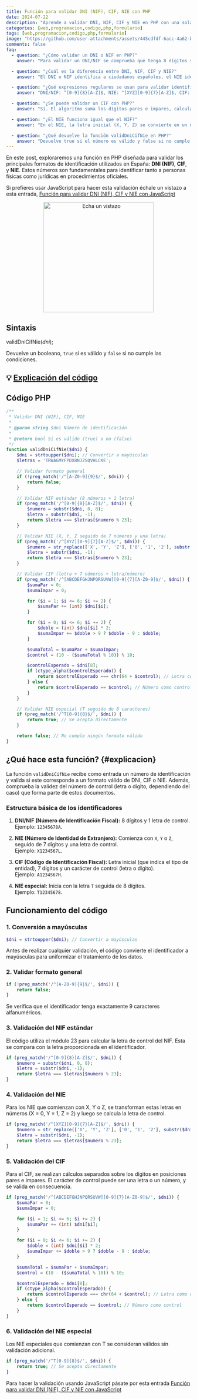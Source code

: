 ```yaml
---
title: Función para validar DNI (NIF), CIF, NIE con PHP
date: 2024-07-22
description: "Aprende a validar DNI, NIF, CIF y NIE en PHP con una sola función. Descubre expresiones regulares, ejemplos de código y cómo comprobar la letra o dígito de control en identificadores españoles."
categories: [web,programacion,codigo,php,formulario]
tags: [web,programacion,codigo,php,formulario]
image: "https://github.com/user-attachments/assets/445cdfdf-6acc-4a62-b4ba-ada369e069cd"
comments: false
faq:
  - question: "¿Cómo validar un DNI o NIF en PHP?"
    answer: "Para validar un DNI/NIF se comprueba que tenga 8 dígitos seguidos de una letra de control. La letra se calcula con el módulo 23 y debe coincidir con la proporcionada en el número."

  - question: "¿Cuál es la diferencia entre DNI, NIF, CIF y NIE?"
    answer: "El DNI o NIF identifica a ciudadanos españoles, el NIE identifica a extranjeros, y el CIF corresponde a empresas y entidades jurídicas."

  - question: "¿Qué expresiones regulares se usan para validar identificadores españoles?"
    answer: "DNI/NIF: ^[0-9]{8}[A-Z]$, NIE: ^[XYZ][0-9]{7}[A-Z]$, CIF: ^[ABCDEFGHJNPQRSUVW][0-9]{7}[A-Z0-9]$, y NIE especial: ^T[0-9]{8}$."

  - question: "¿Se puede validar un CIF con PHP?"
    answer: "Sí. El algoritmo suma los dígitos pares e impares, calcula el dígito de control y lo compara con el último carácter del CIF, que puede ser una letra o un número."

  - question: "¿El NIE funciona igual que el NIF?"
    answer: "En el NIE, la letra inicial (X, Y, Z) se convierte en un número (0, 1 o 2) antes de calcular la letra de control con el mismo algoritmo que el NIF."

  - question: "¿Qué devuelve la función validDniCifNie en PHP?"
    answer: "Devuelve true si el número es válido y false si no cumple con ningún formato aceptado."
---
```


En este post, exploraremos una función en PHP diseñada para validar los principales formatos de identificación utilizados en España: **DNI (NIF)**, **CIF**, y **NIE**. Estos números son fundamentales para identificar tanto a personas físicas como jurídicas en procedimientos oficiales.

Si prefieres usar JavaScript para hacer esta validación échale un vistazo a esta entrada, [Función para validar DNI (NIF), CIF y NIE con JavaScript](https://jorgerosa.dev/posts/funcion-para-validar-nif-nie-cif-con-javascript/)

<div style="text-align: center;"><img src="https://media.giphy.com/media/kC9Kveaw468cPLxpYE/giphy.gif" alt="Echa un vistazo" width="300" /> </div>

## **Sintaxis**

validDniCifNie(_dni_);

Devuelve un booleano, `true` si es válido y `false` si no cumple las condiciones.

## 💡 [Explicación del código](#explicacion)

## **Código PHP**

```php
/**
 * Validar DNI (NIF), CIF, NIE
 *
 * @param string $dni Número de identificación
 *
 * @return bool Si es válido (true) o no (false)
 */
function validDniCifNie($dni) {
    $dni = strtoupper($dni); // Convertir a mayúsculas
    $letras = 'TRWAGMYFPDXBNJZSQVHLCKE';

    // Validar formato general
    if (!preg_match('/^[A-Z0-9]{9}$/', $dni)) {
        return false;
    }

    // Validar NIF estándar (8 números + 1 letra)
    if (preg_match('/^[0-9]{8}[A-Z]$/', $dni)) {
        $numero = substr($dni, 0, 8);
        $letra = substr($dni, -1);
        return $letra === $letras[$numero % 23];
    }

    // Validar NIE (X, Y, Z seguido de 7 números y una letra)
    if (preg_match('/^[XYZ][0-9]{7}[A-Z]$/', $dni)) {
        $numero = str_replace(['X', 'Y', 'Z'], ['0', '1', '2'], substr($dni, 0, 1)) . substr($dni, 1, 7);
        $letra = substr($dni, -1);
        return $letra === $letras[$numero % 23];
    }

    // Validar CIF (letra + 7 números + letra/número)
    if (preg_match('/^[ABCDEFGHJNPQRSUVW][0-9]{7}[A-Z0-9]$/', $dni)) {
        $sumaPar = 0;
        $sumaImpar = 0;

        for ($i = 1; $i <= 6; $i += 2) {
            $sumaPar += (int) $dni[$i];
        }

        for ($i = 0; $i <= 6; $i += 2) {
            $doble = (int) $dni[$i] * 2;
            $sumaImpar += $doble > 9 ? $doble - 9 : $doble;
        }

        $sumaTotal = $sumaPar + $sumaImpar;
        $control = (10 - ($sumaTotal % 10)) % 10;

        $controlEsperado = $dni[8];
        if (ctype_alpha($controlEsperado)) {
            return $controlEsperado === chr(64 + $control); // Letra como control
        } else {
            return $controlEsperado == $control; // Número como control
        }
    }

    // Validar NIE especial (T seguido de 8 caracteres)
    if (preg_match('/^T[0-9]{8}$/', $dni)) {
        return true; // Se acepta directamente
    }

    return false; // No cumple ningún formato válido
}
```

## ¿Qué hace esta función? {#explicacion}

La función `validDniCifNie` recibe como entrada un número de identificación y valida si este corresponde a un formato válido de DNI, CIF o NIE. Además, comprueba la validez del número de control (letra o dígito, dependiendo del caso) que forma parte de estos documentos.

### **Estructura básica de los identificadores**

1. **DNI/NIF (Número de Identificación Fiscal):** 8 dígitos y 1 letra de control.  
   Ejemplo: `12345678A`.

2. **NIE (Número de Identidad de Extranjero):** Comienza con `X`, `Y` o `Z`, seguido de 7 dígitos y una letra de control.  
   Ejemplo: `X1234567L`.

3. **CIF (Código de Identificación Fiscal):** Letra inicial (que indica el tipo de entidad), 7 dígitos y un carácter de control (letra o dígito).  
   Ejemplo: `A1234567H`.

4. **NIE especial:** Inicia con la letra `T` seguida de 8 dígitos.  
   Ejemplo: `T12345678`.

## **Funcionamiento del código**

### 1. **Conversión a mayúsculas**

```php
$dni = strtoupper($dni); // Convertir a mayúsculas
```
Antes de realizar cualquier validación, el código convierte el identificador a mayúsculas para uniformizar el tratamiento de los datos.

### 2. **Validar formato general**
```php
if (!preg_match('/^[A-Z0-9]{9}$/', $dni)) {
    return false;
}
```
Se verifica que el identificador tenga exactamente 9 caracteres alfanuméricos.

### **3. Validación del NIF estándar**
El código utiliza el módulo 23 para calcular la letra de control del NIF. Esta se compara con la letra proporcionada en el identificador.

```php
if (preg_match('/^[0-9]{8}[A-Z]$/', $dni)) {
    $numero = substr($dni, 0, 8);
    $letra = substr($dni, -1);
    return $letra === $letras[$numero % 23];
}
```

### **4. Validación del NIE**
Para los NIE que comienzan con X, Y o Z, se transforman estas letras en números (X = 0, Y = 1, Z = 2) y luego se calcula la letra de control.

```php
if (preg_match('/^[XYZ][0-9]{7}[A-Z]$/', $dni)) {
    $numero = str_replace(['X', 'Y', 'Z'], ['0', '1', '2'], substr($dni, 0, 1)) . substr($dni, 1, 7);
    $letra = substr($dni, -1);
    return $letra === $letras[$numero % 23];
}
```

### **5. Validación del CIF**
Para el CIF, se realizan cálculos separados sobre los dígitos en posiciones pares e impares. El carácter de control puede ser una letra o un número, y se valida en consecuencia.

```php
if (preg_match('/^[ABCDEFGHJNPQRSUVW][0-9]{7}[A-Z0-9]$/', $dni)) {
    $sumaPar = 0;
    $sumaImpar = 0;

    for ($i = 1; $i <= 6; $i += 2) {
        $sumaPar += (int) $dni[$i];
    }

    for ($i = 0; $i <= 6; $i += 2) {
        $doble = (int) $dni[$i] * 2;
        $sumaImpar += $doble > 9 ? $doble - 9 : $doble;
    }

    $sumaTotal = $sumaPar + $sumaImpar;
    $control = (10 - ($sumaTotal % 10)) % 10;

    $controlEsperado = $dni[8];
    if (ctype_alpha($controlEsperado)) {
        return $controlEsperado === chr(64 + $control); // Letra como control
    } else {
        return $controlEsperado == $control; // Número como control
    }
}
```

### **6. Validación del NIE especial**
Los NIE especiales que comienzan con T se consideran válidos sin validación adicional.

```php
if (preg_match('/^T[0-9]{8}$/', $dni)) {
    return true; // Se acepta directamente
}
```

Para hacer la validación usando JavaScript pásate por esta entrada [Función para validar DNI (NIF), CIF y NIE con JavaScript](https://jorgerosa.dev/posts/funcion-para-validar-nif-nie-cif-con-javascript/)
